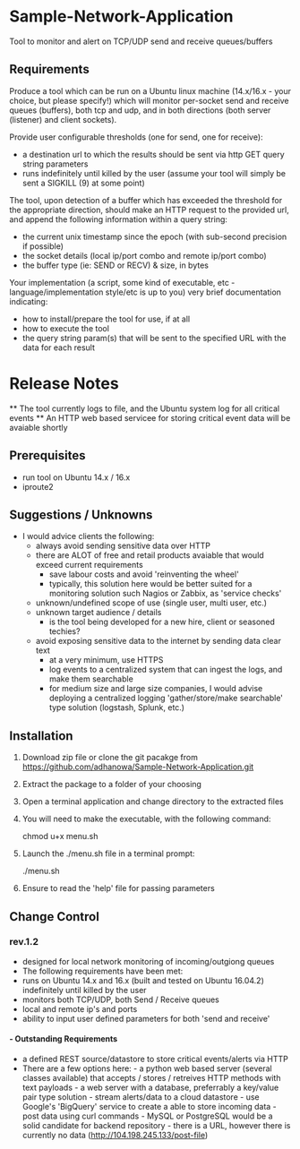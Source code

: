 # Sample-Network-Application
Tool to monitor and alert on TCP/UDP send and receive queues/buffers

## Requirements

Produce a tool which can be run on a Ubuntu linux machine (14.x/16.x - your choice, but please specify!) which will monitor per-socket send and receive queues (buffers), both tcp and udp, and in both directions (both server (listener) and client sockets).

Provide user configurable thresholds (one for send, one for receive):
  - a destination url to which the results should be sent via http GET query string parameters
  - runs indefinitely until killed by the user (assume your tool will simply be sent a SIGKILL (9) at some point)

The tool, upon detection of a buffer which has exceeded the threshold for the appropriate direction, should make an HTTP request to the provided url, and append the following information within a query string:

  - the current unix timestamp since the epoch (with sub-second precision if possible)
  - the socket details (local ip/port combo and remote ip/port combo)
  - the buffer type (ie: SEND or RECV) & size, in bytes

Your implementation (a script, some kind of executable, etc - language/implementation style/etc is up to you) very brief documentation indicating:

  - how to install/prepare the tool for use, if at all
  - how to execute the tool
  - the query string param(s) that will be sent to the specified URL with the data for each result

# Release Notes

** The tool currently logs to file, and the Ubuntu system log for all critical events
** An HTTP web based servicee for storing critical event data will be avaiable shortly

## Prerequisites
 - run tool on Ubuntu 14.x / 16.x
 - iproute2

## Suggestions / Unknowns
 - I would advice clients the following:
     - always avoid sending sensitive data over HTTP
     - there are ALOT of free and retail products avaiable that would exceed current requirements
       - save labour costs and avoid 'reinventing the wheel'
       - typically, this solution here would be better suited for a monitoring solution
         such Nagios or Zabbix, as 'service checks'
     - unknown/undefined scope of use (single user, multi user, etc.)
     - unknown target audience / details
         - is the tool being developed for a new hire, client or seasoned techies?
     - avoid exposing sensitive data to the internet by sending data clear text
        - at a very minimum, use HTTPS
        - log events to a centralized system that can ingest the logs, and make them searchable
        - for medium size and large size companies, I would advise deploying a centralized logging
          'gather/store/make searchable' type solution (logstash, Splunk, etc.)

## Installation

1. Download zip file or clone the git pacakge from https://github.com/adhanowa/Sample-Network-Application.git
2. Extract the package to a folder of your choosing
3. Open a terminal application and change directory to the extracted files
4. You will need to make the executable, with the following command:

    chmod u+x menu.sh

5. Launch the ./menu.sh file in a terminal prompt:

    ./menu.sh

6. Ensure to read the 'help' file for passing parameters

## Change Control

### rev.1.2

 - designed for local network monitoring of incoming/outgiong queues
 - The following requirements have been met:
  - runs on Ubuntu 14.x and 16.x (built and tested on Ubuntu 16.04.2) indefinitely until killed by the user
  - monitors both TCP/UDP, both Send / Receive queues
  - local and remote ip's and ports
  - ability to input user defined parameters for both 'send and receive'

#### - Outstanding Requirements
- a defined REST source/datastore to store critical events/alerts via HTTP
 - There are a few options here:
       - a python web based server (several classes available) that accepts / stores / retreives HTTP methods with text payloads
       - a web server with a database, preferrably a key/value pair type solution
       - stream alerts/data to a cloud datastore
       - use Google's 'BigQuery' service to create a able to store incoming data
       - post data using curl commands
       - MySQL or PostgreSQL would be a solid candidate for backend repository
        - there is a URL, however there is currently no data (http://104.198.245.133/post-file)



